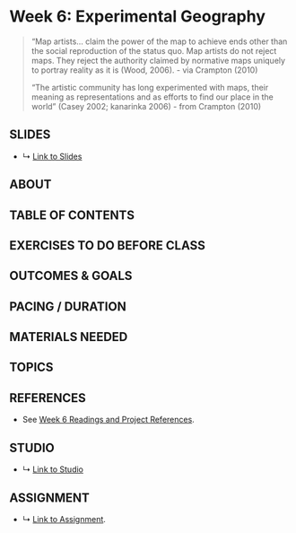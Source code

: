 # Week 6: Experimental Geography

> “Map artists… claim the power of the map to achieve ends other than the social reproduction of the status quo. Map artists do not reject maps. They reject the authority claimed by normative maps uniquely to portray reality as it is (Wood, 2006). - via Crampton (2010)
>
> “The artistic community has long experimented with maps, their meaning as representations and as efforts to find our place in the world” (Casey 2002; kanarinka 2006) - from Crampton (2010)

## SLIDES
* ↳ [Link to Slides]()

## ABOUT


## TABLE OF CONTENTS


## EXERCISES TO DO BEFORE CLASS


## OUTCOMES & GOALS


## PACING / DURATION



## MATERIALS NEEDED


## TOPICS


## REFERENCES

* See [Week 6 Readings and Project References](../BIBLIOGRAPHY.md#week-06-experimental-geography).

## STUDIO

* ↳ [Link to Studio](#)

## ASSIGNMENT

* ↳ [Link to Assignment](../assignments/final.md).